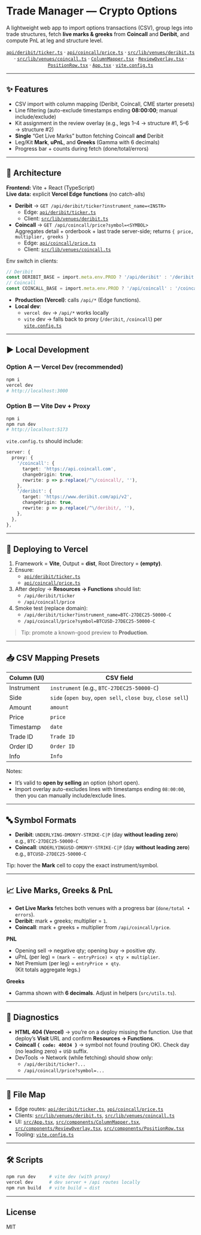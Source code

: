# Trade Manager — Crypto Options

A lightweight web app to import options transactions (CSV), group legs into trade structures, fetch **live marks & greeks** from **Coincall** and **Deribit**, and compute PnL at leg and structure level.

<p align="center">
  <a href="./api/deribit/ticker.ts"><code>api/deribit/ticker.ts</code></a> ·
  <a href="./api/coincall/price.ts"><code>api/coincall/price.ts</code></a> ·
  <a href="./src/lib/venues/deribit.ts"><code>src/lib/venues/deribit.ts</code></a> ·
  <a href="./src/lib/venues/coincall.ts"><code>src/lib/venues/coincall.ts</code></a> ·
  <a href="./src/components/ColumnMapper.tsx"><code>ColumnMapper.tsx</code></a> ·
  <a href="./src/components/ReviewOverlay.tsx"><code>ReviewOverlay.tsx</code></a> ·
  <a href="./src/components/PositionRow.tsx"><code>PositionRow.tsx</code></a> ·
  <a href="./src/App.tsx"><code>App.tsx</code></a> ·
  <a href="./vite.config.ts"><code>vite.config.ts</code></a>
</p>

---

## ✨ Features
- CSV import with column mapping (Deribit, Coincall, CME starter presets)
- Line filtering (auto-exclude timestamps ending **08:00:00**; manual include/exclude)
- Kit assignment in the review overlay (e.g., legs 1–4 → structure #1, 5–6 → structure #2)
- **Single** “Get Live Marks” button fetching Coincall **and** Deribit
- Leg/Kit **Mark**, **uPnL**, and **Greeks** (Gamma with 6 decimals)
- Progress bar + counts during fetch (done/total/errors)

---

## 🧱 Architecture
**Frontend:** Vite + React (TypeScript)  
**Live data:** explicit **Vercel Edge functions** (no catch-alls)

- **Deribit** → `GET /api/deribit/ticker?instrument_name=<INSTR>`
  - Edge: [`api/deribit/ticker.ts`](./api/deribit/ticker.ts)
  - Client: [`src/lib/venues/deribit.ts`](./src/lib/venues/deribit.ts)
- **Coincall** → `GET /api/coincall/price?symbol=<SYMBOL>`  
  Aggregates detail + orderbook + last trade server-side; returns `{ price, multiplier, greeks }`
  - Edge: [`api/coincall/price.ts`](./api/coincall/price.ts)
  - Client: [`src/lib/venues/coincall.ts`](./src/lib/venues/coincall.ts)

Env switch in clients:
```ts
// Deribit
const DERIBIT_BASE = import.meta.env.PROD ? '/api/deribit' : '/deribit';
// Coincall
const COINCALL_BASE = import.meta.env.PROD ? '/api/coincall' : '/coincall';
```
- **Production (Vercel)**: calls `/api/*` (Edge functions).
- **Local dev**:
  - `vercel dev` → `/api/*` works locally
  - `vite` dev → falls back to proxy (`/deribit`, `/coincall`) per [`vite.config.ts`](./vite.config.ts)

---

## ▶️ Local Development

### Option A — Vercel Dev (recommended)
```bash
npm i
vercel dev
# http://localhost:3000
```

### Option B — Vite Dev + Proxy
```bash
npm i
npm run dev
# http://localhost:5173
```
`vite.config.ts` should include:
```ts
server: {
  proxy: {
    '/coincall': {
      target: 'https://api.coincall.com',
      changeOrigin: true,
      rewrite: p => p.replace(/^\/coincall/, ''),
    },
    '/deribit': {
      target: 'https://www.deribit.com/api/v2',
      changeOrigin: true,
      rewrite: p => p.replace(/^\/deribit/, ''),
    },
  },
},
```

---

## 🚀 Deploying to Vercel
1. Framework = **Vite**, Output = **dist**, Root Directory = **(empty)**.
2. Ensure:
   - [`api/deribit/ticker.ts`](./api/deribit/ticker.ts)
   - [`api/coincall/price.ts`](./api/coincall/price.ts)
3. After deploy → **Resources → Functions** should list:
   - `/api/deribit/ticker`
   - `/api/coincall/price`
4. Smoke test (replace domain):
   - `/api/deribit/ticker?instrument_name=BTC-27DEC25-50000-C`
   - `/api/coincall/price?symbol=BTCUSD-27DEC25-50000-C`

> Tip: promote a known-good preview to **Production**.

---

## 📥 CSV Mapping Presets

| Column (UI) | CSV field |
|---|---|
| Instrument | `instrument` (e.g., `BTC-27DEC25-50000-C`) |
| Side | `side` (`open buy`, `open sell`, `close buy`, `close sell`) |
| Amount | `amount` |
| Price | `price` |
| Timestamp | `date` |
| Trade ID | `Trade ID` |
| Order ID | `Order ID` |
| Info | `Info` |

Notes:
- It’s valid to **open by selling** an option (short open).
- Import overlay auto-excludes lines with timestamps ending `08:00:00`, then you can manually include/exclude lines.

---

## 🔤 Symbol Formats
- **Deribit**: `UNDERLYING-DMONYY-STRIKE-C|P` (day **without leading zero**)  
  e.g., `BTC-27DEC25-50000-C`
- **Coincall**: `UNDERLYINGUSD-DMONYY-STRIKE-C|P` (day **without leading zero**)  
  e.g., `BTCUSD-27DEC25-50000-C`

Tip: hover the **Mark** cell to copy the exact instrument/symbol.

---

## 📈 Live Marks, Greeks & PnL
- **Get Live Marks** fetches both venues with a progress bar (`done/total • errors`).
- **Deribit**: mark + greeks; multiplier = `1`.
- **Coincall**: mark + greeks + multiplier from `/api/coincall/price`.

**PNL**
- Opening sell → negative qty; opening buy → positive qty.
- uPnL (per leg) = `(mark − entryPrice) × qty × multiplier`.
- Net Premium (per leg) = `entryPrice × qty`.  
  (Kit totals aggregate legs.)

**Greeks**
- Gamma shown with **6 decimals**. Adjust in helpers (`src/utils.ts`).

---

## 🔎 Diagnostics
- **HTML 404 (Vercel)** → you’re on a deploy missing the function. Use that deploy’s **Visit** URL and confirm **Resources → Functions**.
- **Coincall `{ code: 40034 }`** → symbol not found (routing OK). Check day (no leading zero) + `USD` suffix.
- DevTools → Network (while fetching) should show only:
  - `/api/deribit/ticker?...`
  - `/api/coincall/price?symbol=...`

---

## 📂 File Map
- Edge routes: [`api/deribit/ticker.ts`](./api/deribit/ticker.ts), [`api/coincall/price.ts`](./api/coincall/price.ts)  
- Clients: [`src/lib/venues/deribit.ts`](./src/lib/venues/deribit.ts), [`src/lib/venues/coincall.ts`](./src/lib/venues/coincall.ts)  
- UI: [`src/App.tsx`](./src/App.tsx), [`src/components/ColumnMapper.tsx`](./src/components/ColumnMapper.tsx), [`src/components/ReviewOverlay.tsx`](./src/components/ReviewOverlay.tsx), [`src/components/PositionRow.tsx`](./src/components/PositionRow.tsx)  
- Tooling: [`vite.config.ts`](./vite.config.ts)

---

## 🛠 Scripts
```bash
npm run dev     # vite dev (with proxy)
vercel dev      # dev server + /api routes locally
npm run build   # vite build → dist
```

---

## License
MIT
